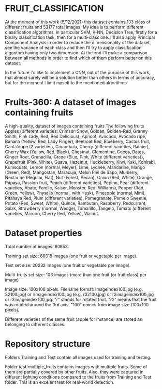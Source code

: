 # FRUIT_CLASSIFICATION
At the moment of this work (8/12/2021) this dataset contains 103 class of different fruits and 53177 total images. My idea is to perform different classification algorithms, in particular SVM, K-NN, Decision Tree, firstly for a binary classification task, then for a multi-class one. I'll also apply Principal Component Analysis in order to reduce the dimensionality of the dataset, see the variance of each class and then I'll try to apply classification algorithm having only two dimension. At the end I'll make a comparison between all methods in order to find which of them perform better on this dataset.

In the future I'd like to implement a CNN, out of the purpose of this work, that almost surely will be a solution better than others in terms of accuracy, but for the moment I limit myself to the mentioned algorithms.

# Fruits-360: A dataset of images containing fruits
A high-quality, dataset of images containing fruits.The following fruits 
Apples (different varieties: Crimson Snow, Golden, Golden-Red, Granny Smith, Pink Lady, Red, Red Delicious), Apricot, Avocado, Avocado ripe, Banana (Yellow, Red, Lady Finger), Beetroot Red, Blueberry, Cactus fruit, Cantaloupe (2 varieties), Carambula, Cherry (different varieties, Rainier), Cherry Wax (Yellow, Red, Black), Chestnut, Clementine, Cocos, Dates, Ginger Root, Granadilla, Grape (Blue, Pink, White (different varieties)), Grapefruit (Pink, White), Guava, Hazelnut, Huckleberry, Kiwi, Kaki, Kohlrabi, Kumsquats, Lemon (normal, Meyer), Lime, Lychee, Mandarine, Mango (Green, Red), Mangostan, Maracuja, Melon Piel de Sapo, Mulberry, Nectarine (Regular, Flat), Nut (Forest, Pecan), Onion (Red, White), Orange, Papaya, Passion fruit, Peach (different varieties), Pepino, Pear (different varieties, Abate, Forelle, Kaiser, Monster, Red, Williams), Pepper (Red, Green, Yellow), Physalis (normal, with Husk), Pineapple (normal, Mini), Pitahaya Red, Plum (different varieties), Pomegranate, Pomelo Sweetie, Potato (Red, Sweet, White), Quince, Rambutan, Raspberry, Redcurrant, Salak, Strawberry (normal, Wedge), Tamarillo, Tangelo, Tomato (different varieties, Maroon, Cherry Red, Yellow), Walnut.

# Dataset properties
Total number of images: 80653.

Training set size: 60318 images (one fruit or vegetable per image).

Test set size: 20232 images (one fruit or vegetable per image).

Multi-fruits set size: 103 images (more than one fruit (or fruit class) per image)

Image size: 100x100 pixels.
Filename format: imageindex100.jpg (e.g. 32100.jpg) or rimageindex100.jpg (e.g. r32100.jpg) or r2imageindex100.jpg or r3imageindex100.jpg. "r" stands for rotated fruit. "r2" means that the fruit was rotated around the 3rd axis. "100" comes from image size (100x100 pixels).

Different varieties of the same fruit (apple for instance) are stored as belonging to different classes.

# Repository structure
Folders Training and Test contain all images used for training and testing.

Folder test-multiple_fruits contains images with multiple fruits. Some of them are partially covered by other fruits. Also, they were captured in different lighting conditions compared to the fruits from Training and Test folder. This is an excelent test for real-world detection.


